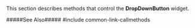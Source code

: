 <!--shortDescription-->
This section describes methods that control the **DropDownButton** widget.
<!--/shortDescription-->

<!--fullDescription-->
#####See Also#####
#include common-link-callmethods
<!--/fullDescription-->